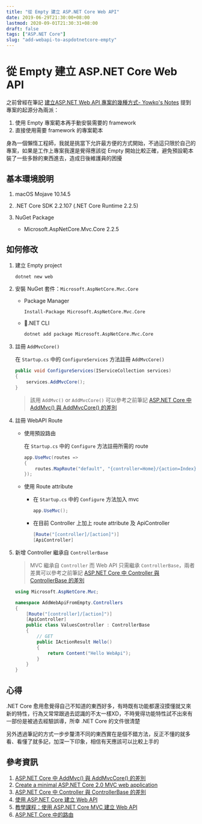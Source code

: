 ```yaml
---
title: "從 Empty 建立 ASP.NET Core Web API"
date: 2019-06-29T21:30:00+08:00
lastmod: 2020-09-01T21:30:31+08:00
draft: false
tags: ["ASP.NET Core"]
slug: "add-webapi-to-aspdotnetcore-empty"
---
```


# 從 Empty 建立 ASP.NET Core Web API

之前曾經在筆記 [建立ASP.NET Web API 專案的幾種方式- Yowko's Notes](https://blog.yowko.com/create-aspnet-web-api/) 提到專案的起源分為兩派：

1. 使用 Empty 專案範本再手動安裝需要的 framework
2. 直接使用需要 framework 的專案範本

身為一個懶惰工程師，我就是挑當下允許最方便的方式開始，不過這只限於自己的專案，如果是工作上專案我還是覺得應該從 Empty 開始比較正確，避免預設範本裝了一些多餘的東西進去，造成日後維護員的困擾

## 基本環境脫明

1. macOS Mojave 10.14.5
2. .NET Core SDK 2.2.107 (.NET Core Runtime 2.2.5)
3. NuGet Package

    - Microsoft.AspNetCore.Mvc.Core 2.2.5

## 如何修改

1. 建立 Empty project

    ```bash
    dotnet new web
    ```

2. 安裝 NuGet 套件：`Microsoft.AspNetCore.Mvc.Core`

    - Package Manager

        ```
        Install-Package Microsoft.AspNetCore.Mvc.Core
        ```

    - .NET CLI

        ```bash
        dotnet add package Microsoft.AspNetCore.Mvc.Core
        ```

3. 註冊 `AddMvcCore()`

    在 `Startup.cs` 中的 `ConfigureServices` 方法註冊 `AddMvcCore()`

    ```cs
    public void ConfigureServices(IServiceCollection services)
    {
        services.AddMvcCore();
    }
    ```

    > 該用 `AddMvc()` or `AddMvcCore()` 可以參考之前筆記 [ASP.NET Core 中 AddMvc() 與 AddMvcCore() 的差別](https://blog.yowko.com/aspdotnet-core-addmvc-addmvccore)

4. 註冊 WebAPI Route

    - 使用預設路由

        在 `Startup.cs` 中的 `Configure` 方法註冊所需的 route

        ```cs
        app.UseMvc(routes =>
        {
            routes.MapRoute("default", "{controller=Home}/{action=Index}/{id?}");
        });
        ```

    - 使用 Route attribute

        - 在 `Startup.cs` 中的 `Configure` 方法加入 mvc

            ```cs
            app.UseMvc();
            ```

        - 在目前 Controller 上加上 route attribute 及 ApiController

            ```cs
            [Route("[controller]/[action]")]
            [ApiController]
            ```

5. 新增 Controller 繼承自 `ControllerBase`

    > MVC 繼承自 `Controller` 而 Web API 只需繼承 `ControllerBase`，兩者差異可以參考之前筆記 [ASP.NET Core 中 Controller 與 ControllerBase 的差別](https://blog.yowko.com/aspdotnet-core-controller-controllerbase/)

    ```cs
    using Microsoft.AspNetCore.Mvc;

    namespace AddWebApiFromEmpty.Controllers
    {
        [Route("[controller]/[action]")]
        [ApiController]
        public class ValuesController : ControllerBase
        {
            // GET
            public IActionResult Hello()
            {
                return Content("Hello WebApi");
            }
        }
    }
    ```

## 心得

.NET Core 愈用愈覺得自己不知道的東西好多，有時既有功能都還沒摸懂就又來新的特性，行為又常常跟過去認識的不太一樣XD，不時覺得功能特性試不出來有一部份是被過去經驗誤導，所幸 .NET Core 的文件很清楚

另外透過筆記的方式一步步釐清不同的東西實在是個不錯方法，反正不懂的就多看、看懂了就多記，加深一下印象，相信有天應該可以比較上手的

## 參考資訊

1. [ASP.NET Core 中 AddMvc() 與 AddMvcCore() 的差別](https://blog.yowko.com/aspdotnet-core-addmvc-addmvccore)
2. [Create a minimal ASP.NET Core 2.0 MVC web application](https://www.iambacon.co.uk/blog/create-a-minimal-asp-net-core-2-0-mvc-web-application)
3. [ASP.NET Core 中 Controller 與 ControllerBase 的差別](https://blog.yowko.com/aspdotnet-core-controller-controllerbase/)
4. [使用 ASP.NET Core 建立 Web API](https://docs.microsoft.com/zh-tw/aspnet/core/web-api/index?WT.mc_id=DOP-MVP-5002594)
5. [教學課程：使用 ASP.NET Core MVC 建立 Web API](https://docs.microsoft.com/zh-tw/aspnet/core/tutorials/first-web-api?WT.mc_id=DOP-MVP-5002594&tabs=visual-studio#add-a-controller)
6. [ASP.NET Core 中的路由](https://docs.microsoft.com/zh-tw/aspnet/core/fundamentals/routing?WT.mc_id=DOP-MVP-5002594)
